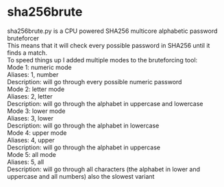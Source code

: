 # sha256brute


sha256brute.py is a CPU powered SHA256 multicore alphabetic password bruteforcer<br>
This means that it will check every possible password in SHA256 until it finds a match.<br>
To speed things up I added multiple modes to the bruteforcing tool:<br>
Mode 1: numeric mode<br>
  Aliases: 1, number<br>
  Description: will go through every possible numeric password<br>
Mode 2: letter mode <br>
  Aliases: 2, letter<br>
  Description: will go through the alphabet in uppercase and lowercase<br>
Mode 3: lower mode <br>
  Aliases: 3, lower<br>
  Description: will go through the alphabet in lowercase<br>
Mode 4: upper mode <br>
  Aliases: 4, upper<br>
  Description: will go through the alphabet in uppercase<br>
Mode 5: all mode <br>
  Aliases: 5, all<br>
  Description: will go through all characters (the alphabet in lower and uppercase and all numbers) also the slowest variant

